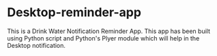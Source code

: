 # Desktop-reminder-app
This is a Drink Water Notification Reminder App. This app has been built using Python script and Python's Plyer module which will help in the Desktop notification.

